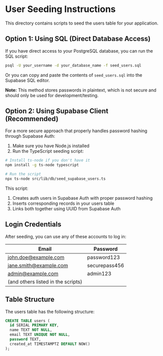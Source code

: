 # User Seeding Instructions

This directory contains scripts to seed the users table for your application.

## Option 1: Using SQL (Direct Database Access)

If you have direct access to your PostgreSQL database, you can run the SQL script:

```bash
psql -U your_username -d your_database_name -f seed_users.sql
```

Or you can copy and paste the contents of `seed_users.sql` into the Supabase SQL editor.

**Note:** This method stores passwords in plaintext, which is not secure and should only be used for development/testing.

## Option 2: Using Supabase Client (Recommended)

For a more secure approach that properly handles password hashing through Supabase Auth:

1. Make sure you have Node.js installed
2. Run the TypeScript seeding script:

```bash
# Install ts-node if you don't have it
npm install -g ts-node typescript

# Run the script
npx ts-node src/lib/db/seed_supabase_users.ts
```

This script:
1. Creates auth users in Supabase Auth with proper password hashing
2. Inserts corresponding records in your users table
3. Links both together using UUID from Supabase Auth

## Login Credentials

After seeding, you can use any of these accounts to log in:

| Email | Password |
|-------|----------|
| john.doe@example.com | password123 |
| jane.smith@example.com | securepass456 |
| admin@example.com | admin123 |
| (and others listed in the scripts) |

## Table Structure

The users table has the following structure:

```sql
CREATE TABLE users (
  id SERIAL PRIMARY KEY,
  name TEXT NOT NULL,
  email TEXT UNIQUE NOT NULL,
  password TEXT,
  created_at TIMESTAMPTZ DEFAULT NOW()
);
``` 